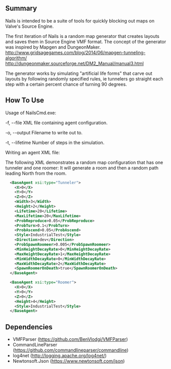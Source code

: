 ## Summary ##

Nails is intended to be a suite of tools for quickly blocking out maps on Valve's Source Engine. 

The first iteration of Nails is a random map generator that creates layouts and saves them in Source Engine VMF format. The concept of the generator was inspired by Mapgen and DungeonMaker.
http://www.gridsagegames.com/blog/2014/06/mapgen-tunneling-algorithm/ 
http://dungeonmaker.sourceforge.net/DM2_Manual/manual3.html

The generator works by simulating "artificial life forms" that carve out layouts by following randomly specified rules, ie tunnelers go straight each step with a certain percent chance of turning 90 degrees.

## How To Use ##

Usage of NailsCmd.exe:

  -f, --file        XML file containing agent configuration.

  -o, --output      Filename to write out to.

  -t, --lifetime    Number of steps in the simulation.

Writing an agent XML file:

The following XML demonstrates a random map configuration that has one tunneler and one roomer: It will generate a room and then a random path leading North from the room.

```xml
  <BaseAgent xsi:type="Tunneler">
    <X>0</X>
    <Y>0</Y>
    <Z>0</Z>
    <Width>3</Width>
    <Height>2</Height>
    <Lifetime>20</Lifetime>
    <MaxLifetime>20</MaxLifetime>
    <ProbReproduce>0.05</ProbReproduce>
    <ProbTurn>0.1</ProbTurn>
    <ProbAscend>0.05</ProbAscend>
    <Style>IndustrialTest</Style>
    <Direction>dev</Direction>
    <ProbSpawnRoomeer>0.005</ProbSpawnRoomeer>
    <MinHeightDecayRate>0</MinHeightDecayRate>
    <MaxHeightDecayRate>1</MaxHeightDecayRate>
    <MinWidthDecayRate>0</MinWidthDecayRate>
    <MaxWidthDecayRate>2</MaxWidthDecayRate>
    <SpawnRoomerOnDeath>true</SpawnRoomerOnDeath>
  </BaseAgent>

  <BaseAgent xsi:type="Roomer">
    <X>0</X>
    <Y>0</Y>
    <Z>0</Z>
    <Height>4</Height>
    <Style>IndustrialTest</Style>
  </BaseAgent>
```


## Dependencies ##

* VMFParser (https://github.com/BenVlodgi/VMFParser)
* CommandLineParser (https://github.com/commandlineparser/commandline)
* log4net (http://logging.apache.org/log4net/)
* Newtonsoft.Json (https://www.newtonsoft.com/json)